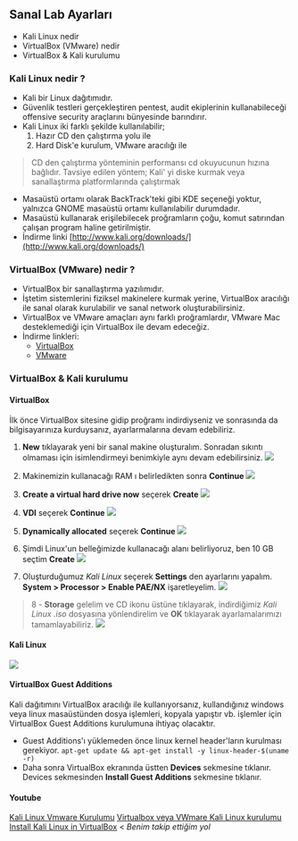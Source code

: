 ## Sanal Lab Ayarları

* Kali Linux nedir
* VirtualBox (VMware) nedir
* VirtualBox & Kali kurulumu

### Kali Linux nedir ?

* Kali bir Linux dağıtımıdır.
* Güvenlik testleri gerçekleştiren pentest, audit ekiplerinin kullanabileceği offensive security araçlarını bünyesinde barındırır.
* Kali Linux iki farklı şekilde kullanılabilir;
    1. Hazır CD den çalıştırma yolu ile
    2. Hard Disk'e kurulum, VMware aracılığı ile

> CD den çalıştırma yönteminin performansı cd okuyucunun hızına bağlıdır. Tavsiye edilen yöntem; Kali' yi diske kurmak veya sanallaştırma platformlarında çalıştırmak

* Masaüstü ortamı olarak BackTrack'teki gibi KDE seçeneği yoktur, yalnızca GNOME masaüstü ortamı kullanılabilir durumdadır.
* Masaüstü kullanarak erişilebilecek proğramların çoğu, komut satırından çalışan program haline getirilmiştir.
* İndirme linki [http://www.kali.org/downloads/](http://www.kali.org/downloads/)

### VirtualBox (VMware) nedir ?

* VirtualBox bir sanallaştırma yazılımıdır.
* İştetim sistemlerini fiziksel makinelere kurmak yerine, VirtualBox aracılığı ile sanal olarak kurulabilir ve sanal network oluşturabilirsiniz.
* VirtualBox ve VMware amaçları aynı farklı proğramlardır, VMware Mac desteklemediği için VirtualBox ile devam edeceğiz.
* İndirme linkleri:
    * [VirtualBox](https://www.virtualbox.org/wiki/Downloads)
    * [VMware](www.vmware.com/go/downloadplayer)

### VirtualBox & Kali kurulumu

#### VirtualBox

İlk önce VirtualBox sitesine gidip proğramı indirdiyseniz ve sonrasında da bilgisayarınıza kurduysanız, ayarlarmalarına devam edebiliriz.

1. __New__ tıklayarak yeni bir sanal makine oluşturalım. Sonradan sıkıntı olmaması için isimlendirmeyi benimkiyle aynı devam edebilirsiniz.
![][vb1]

2. Makinemizin kullanacağı RAM ı belirledikten sonra __Continue__
![][vb2]

3. __Create a virtual hard drive now__ seçerek __Create__
![][vb3]

4. __VDI__ seçerek __Continue__
![][vb4]

5. __Dynamically allocated__ seçerek __Continue__
![][vb5]

6. Şimdi Linux'un belleğimizde kullanacağı alanı belirliyoruz, ben 10 GB seçtim __Create__
![][vb6]

7. Oluşturduğumuz _Kali Linux_ seçerek __Settings__ den ayarlarını yapalım. __System > Processor > Enable PAE/NX__ işaretleyelim.
![][vb7]

> 8 - __Storage__ gelelim ve CD ikonu üstüne tıklayarak, indirdiğimiz _Kali Linux .iso_ dosyasına yönlendirelim ve __OK__ tıklayarak ayarlamalarımızı tamamlayabiliriz.
![][vb8]

[vb1]: ../resim/kurulum/vb1.png
[vb2]: ../resim/kurulum/vb2.png
[vb3]: ../resim/kurulum/vb3.png
[vb4]: ../resim/kurulum/vb4.png
[vb5]: ../resim/kurulum/vb5.png
[vb6]: ../resim/kurulum/vb6.png
[vb7]: ../resim/kurulum/vb7.png
[vb8]: ../resim/kurulum/vb8.png

#### Kali Linux

![][lx3]

[lx1]: ../resim/kurulum/lx1.png
[lx2]: ../resim/kurulum/lx2.png
[lx3]: ../resim/kurulum/lx3.png
[lx4]: ../resim/kurulum/lx4.png
[lx5]: ../resim/kurulum/lx5.png
[lx6]: ../resim/kurulum/lx6.png
[lx7]: ../resim/kurulum/lx7.png
[lx8]: ../resim/kurulum/lx8.png
[lx9]: ../resim/kurulum/lx9.png
[lx10]: ../resim/kurulum/lx10.png
[lx11]: ../resim/kurulum/lx11.png
[lx12]: ../resim/kurulum/lx12.png
[lx13]: ../resim/kurulum/lx13.png
[lx14]: ../resim/kurulum/lx14.png
[lx15]: ../resim/kurulum/lx15.png
[lx16]: ../resim/kurulum/lx16.png
[lx17]: ../resim/kurulum/lx17.png
[lx18]: ../resim/kurulum/lx18.png
[lx19]: ../resim/kurulum/lx19.png
[lx20]: ../resim/kurulum/lx20.png
[lx21]: ../resim/kurulum/lx21.png

#### VirtualBox Guest Additions

Kali dağıtımını VirtualBox aracılığı ile kullanıyorsanız, kullandığınız windows veya linux masaüstünden dosya işlemleri, kopyala yapıştır vb. işlemler için VirtualBox Guest Additions kurulumuna ihtiyaç olacaktır.

* Guest Additions'ı yüklemeden önce linux kernel header'ların kurulması gerekiyor.
    `apt-get update && apt-get install -y linux-header-$(uname -r)`
* Daha sonra VirtualBox ekranında üstten __Devices__ sekmesine tıklanır. Devices sekmesinden __Install Guest Additions__ sekmesine tıklanır.

#### Youtube
[Kali Linux Vmware Kurulumu](https://www.youtube.com/watch?v=wtRIMvOy8Pk)
[Virtualbox veya VWmare Kali Linux kurulumu](https://www.youtube.com/watch?v=lwkzurg5_lY)
[Install Kali Linux in VirtualBox](https://www.youtube.com/watch?v=Rka5MqnCn1E) < _Benim takip ettiğim yol_